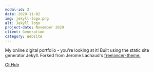 ```yaml
---
modal-id: 2
date: 2020-11-02
img: jekyll-logo.png
alt: Jekyll logo
project-date: November 2020
client: Generation
category: Website
---
```


My online digital portfolio - you're looking at it! Built using the static site generator Jekyll. Forked from Jerome Lachaud's
[freelancer-theme.](https://github.com/jeromelachaud/freelancer-theme)

<a href="https://github.com/jacobcallear/jacobcallear.github.io">
  <i class="fa fa-fw fa-github"></i>
  GitHub
</a>
